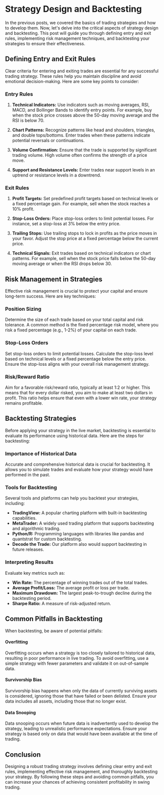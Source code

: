 # Strategy Design and Backtesting

In the previous posts, we covered the basics of trading strategies and how to develop them. Now, let's delve into the critical aspects of strategy design and backtesting. This post will guide you through defining entry and exit rules, implementing risk management techniques, and backtesting your strategies to ensure their effectiveness.

## Defining Entry and Exit Rules

Clear criteria for entering and exiting trades are essential for any successful trading strategy. These rules help you maintain discipline and avoid emotional decision-making. Here are some key points to consider:

### Entry Rules

1. **Technical Indicators:** Use indicators such as moving averages, RSI, MACD, and Bollinger Bands to identify entry points. For example, buy when the stock price crosses above the 50-day moving average and the RSI is below 70.

2. **Chart Patterns:** Recognize patterns like head and shoulders, triangles, and double tops/bottoms. Enter trades when these patterns indicate potential reversals or continuations.

3. **Volume Confirmation:** Ensure that the trade is supported by significant trading volume. High volume often confirms the strength of a price move.

4. **Support and Resistance Levels:** Enter trades near support levels in an uptrend or resistance levels in a downtrend.

### Exit Rules

1. **Profit Targets:** Set predefined profit targets based on technical levels or a fixed percentage gain. For example, sell when the stock reaches a 10% profit.

2. **Stop-Loss Orders:** Place stop-loss orders to limit potential losses. For instance, set a stop-loss at 3% below the entry price.

3. **Trailing Stops:** Use trailing stops to lock in profits as the price moves in your favor. Adjust the stop price at a fixed percentage below the current price.

4. **Technical Signals:** Exit trades based on technical indicators or chart patterns. For example, sell when the stock price falls below the 50-day moving average or when the RSI drops below 30.

## Risk Management in Strategies

Effective risk management is crucial to protect your capital and ensure long-term success. Here are key techniques:

### Position Sizing

Determine the size of each trade based on your total capital and risk tolerance. A common method is the fixed percentage risk model, where you risk a fixed percentage (e.g., 1-2%) of your capital on each trade.

### Stop-Loss Orders

Set stop-loss orders to limit potential losses. Calculate the stop-loss level based on technical levels or a fixed percentage below the entry price. Ensure the stop-loss aligns with your overall risk management strategy.

### Risk/Reward Ratio

Aim for a favorable risk/reward ratio, typically at least 1:2 or higher. This means that for every dollar risked, you aim to make at least two dollars in profit. This ratio helps ensure that even with a lower win rate, your strategy remains profitable.

## Backtesting Strategies

Before applying your strategy in the live market, backtesting is essential to evaluate its performance using historical data. Here are the steps for backtesting:

### Importance of Historical Data

Accurate and comprehensive historical data is crucial for backtesting. It allows you to simulate trades and evaluate how your strategy would have performed in the past.

### Tools for Backtesting

Several tools and platforms can help you backtest your strategies, including:

- **TradingView:** A popular charting platform with built-in backtesting capabilities.
- **MetaTrader:** A widely used trading platform that supports backtesting and algorithmic trading.
- **Python/R:** Programming languages with libraries like pandas and quantstrat for custom backtesting.
- **Decode the Trade:** Our platform also would support backtesting in future releases.

### Interpreting Results

Evaluate key metrics such as:

- **Win Rate:** The percentage of winning trades out of the total trades.
- **Average Profit/Loss:** The average profit or loss per trade.
- **Maximum Drawdown:** The largest peak-to-trough decline during the backtesting period.
- **Sharpe Ratio:** A measure of risk-adjusted return.

## Common Pitfalls in Backtesting

When backtesting, be aware of potential pitfalls:

#### Overfitting

Overfitting occurs when a strategy is too closely tailored to historical data, resulting in poor performance in live trading. To avoid overfitting, use a simple strategy with fewer parameters and validate it on out-of-sample data.

#### Survivorship Bias

Survivorship bias happens when only the data of currently surviving assets is considered, ignoring those that have failed or been delisted. Ensure your data includes all assets, including those that no longer exist.

#### Data Snooping

Data snooping occurs when future data is inadvertently used to develop the strategy, leading to unrealistic performance expectations. Ensure your strategy is based only on data that would have been available at the time of trading.

## Conclusion

Designing a robust trading strategy involves defining clear entry and exit rules, implementing effective risk management, and thoroughly backtesting your strategy. By following these steps and avoiding common pitfalls, you can increase your chances of achieving consistent profitability in swing trading.
